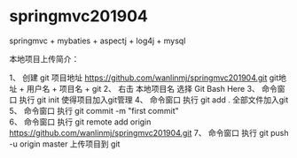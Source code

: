 # springmvc201904

springmvc + mybaties + aspectj + log4j + mysql

本地项目上传简介：

1、 创建 git 项目地址 https://github.com/wanlinmj/springmvc201904.git   git地址 + 用户名 + 项目名 + git
2、 右击 本地项目名 选择 Git Bash Here 
3、 命令窗口 执行 git init   使得项目加入git管理
4、 命令窗口 执行 git add .  全部文件加入git
5、 命令窗口 执行 git commit -m "first commit"   
6、 命令窗口 执行 git remote add origin https://github.com/wanlinmj/springmvc201904.git
7、 命令窗口 执行 git push -u origin master  上传项目到 git
